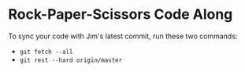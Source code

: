 # Rock-Paper-Scissors Code Along

To sync your code with Jim's latest commit, run these two commands:

- `git fetch --all`
- `git rest --hard origin/master`
